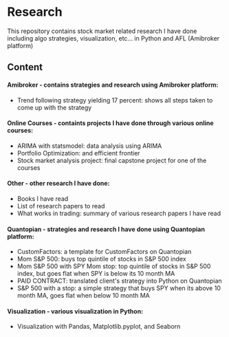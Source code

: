 # Research 
This repository contains stock market related research I have done including algo strategies, visualization, etc... in Python and AFL (Amibroker platform)
## Content
#### Amibroker - contains strategies and research using Amibroker platform:
- Trend following strategy yielding 17 percent: shows all steps taken to come up with the strategy
#### Online Courses - containts projects I have done through various online courses:
- ARIMA with statsmodel: data analysis using ARIMA
- Portfolio Optimization: and efficient frontier
- Stock market analysis project: final capstone project for one of the courses
#### Other - other research I have done:
- Books I have read
- List of research papers to read
- What works in trading: summary of various research papers I have read
#### Quantopian - strategies and research I have done using Quantopian platform:
- CustomFactors: a template for CustomFactors on Quantopian
- Mom S&P 500: buys top quintile of stocks in S&P 500 index
- Mom S&P 500 with SPY Mom stop: top quintile of stocks in S&P 500 index, but goes flat when SPY is below its 10 month MA
- PAID CONTRACT: translated client's strategy into Python on Quantopian
- S&P 500 with a stop: a simple strategy that buys SPY when its above 10 month MA, goes flat when below 10 month MA
#### Visualization - various visualization in Python:
- Visualization with Pandas, Matplotlib.pyplot, and Seaborn
